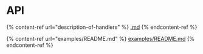 # API

{% content-ref url="description-of-handlers" %}
[.md](description-of-handlers.md)
{% endcontent-ref %}

{% content-ref url="examples/README.md" %}
[examples/README.md](examples/README.md)
{% endcontent-ref %}